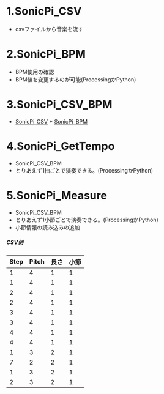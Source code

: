 # 1.SonicPi_CSV 
- csvファイルから音楽を流す
# 2.SonicPi_BPM 
- BPM使用の確認
- BPM値を変更するのが可能(ProcessingかPython)
# 3.SonicPi_CSV_BPM
- [SonicPi_CSV](#1.SonicPi_CSV) + [SonicPi_BPM](#2.SonicPi_BPM)
# 4.SonicPi_GetTempo
- SonicPi_CSV_BPM
- とりあえず1拍ごとで演奏できる。(ProcessingかPython)
# 5.SonicPi_Measure
- SonicPi_CSV_BPM
- とりあえず1小節ごとで演奏できる。(ProcessingかPython)
- 小節情報の読み込みの追加
##### CSV例
|Step|Pitch|長さ|小節|
|----|----|----|----|
|1|4|1|1|
|1|4|1|1|
|2|4|1|1|
|2|4|1|1|
|3|4|1|1|
|3|4|1|1|
|4|4|1|1|
|4|4|1|1|
|1|3|2|1|
|7|2|2|1|
|1|3|2|1|
|2|3|2|1|
